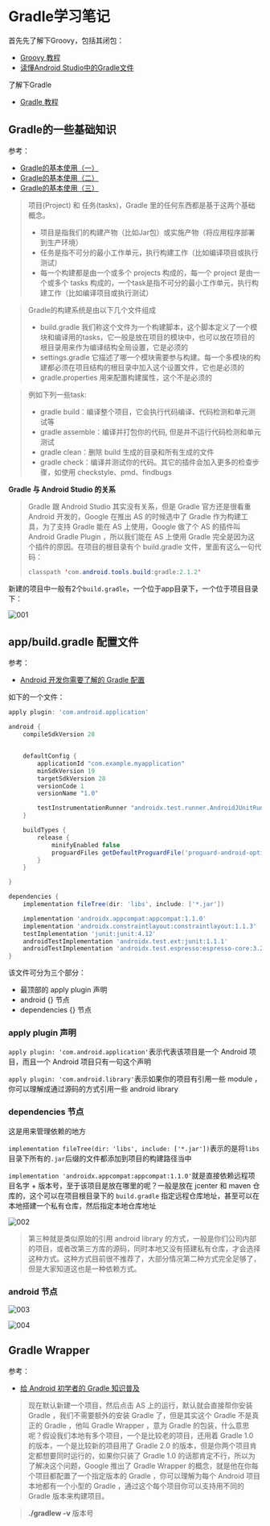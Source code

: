 # Gradle学习笔记

首先先了解下Groovy，包括其闭包：

+ [Groovy 教程](https://www.w3cschool.cn/groovy/)
+ [读懂Android Studio中的Gradle文件](https://www.jianshu.com/p/dbc682513195)

了解下Gradle

+ [Gradle 教程](https://www.w3cschool.cn/gradle/)



## Gradle的一些基础知识

参考：

+ [Gradle的基本使用（一）](https://waynell.github.io/2015/04/03/gradle-use-01/)
+ [Gradle的基本使用（二）](https://waynell.github.io/2015/04/08/gradle-use-02/)
+ [Gradle的基本使用（三）](https://waynell.github.io/2015/04/13/gradle-use-03/)



> 项目(Project) 和 任务(tasks)，Gradle 里的任何东西都是基于这两个基础概念。
>
> + 项目是指我们的构建产物（比如Jar包）或实施产物（将应用程序部署到生产环境）
> + 任务是指不可分的最小工作单元，执行构建工作（比如编译项目或执行测试）
> + 每一个构建都是由一个或多个 projects 构成的，每一个 project 是由一个或多个 tasks 构成的，一个task是指不可分的最小工作单元，执行构建工作（比如编译项目或执行测试）



> Gradle的构建系统是由以下几个文件组成
>
> + build.gradle 我们称这个文件为一个构建脚本，这个脚本定义了一个模块和编译用的tasks，它一般是放在项目的模块中，也可以放在项目的根目录用来作为编译结构全局设置，它是必须的
> + settings.gradle 它描述了哪一个模块需要参与构建。每一个多模块的构建都必须在项目结构的根目录中加入这个设置文件，它也是必须的
> + gradle.properties 用来配置构建属性，这个不是必须的



> 例如下列一些task:
>
> + gradle build：编译整个项目，它会执行代码编译、代码检测和单元测试等
> + gradle assemble：编译并打包你的代码, 但是并不运行代码检测和单元测试
> + gradle clean：删除 build 生成的目录和所有生成的文件
> + gradle check：编译并测试你的代码。其它的插件会加入更多的检查步骤，如使用 checkstyle、pmd、findbugs



**Gradle 与 Android Studio 的关系**

> Gradle 跟 Android Studio 其实没有关系，但是 Gradle 官方还是很看重 Android 开发的，Google 在推出 AS 的时候选中了 Gradle 作为构建工具，为了支持 Gradle 能在 AS 上使用，Google 做了个 AS 的插件叫 Android Gradle Plugin ，所以我们能在 AS 上使用 Gradle 完全是因为这个插件的原因。在项目的根目录有个 build.gradle 文件，里面有这么一句代码：
>
> ```java
> classpath 'com.android.tools.build:gradle:2.1.2'
> ```



新建的项目中一般有2个`build.gradle`，一个位于app目录下，一个位于项目目录下：

![001](https://github.com/winfredzen/Android-Basic/blob/master/Gradle/images/001.png)



## app/build.gradle 配置文件

参考：

+ [Android 开发你需要了解的 Gradle 配置](https://zhuanlan.zhihu.com/p/21602684)

如下的一个文件：

```groovy
apply plugin: 'com.android.application'

android {
    compileSdkVersion 28


    defaultConfig {
        applicationId "com.example.myapplication"
        minSdkVersion 19
        targetSdkVersion 28
        versionCode 1
        versionName "1.0"

        testInstrumentationRunner "androidx.test.runner.AndroidJUnitRunner"
    }

    buildTypes {
        release {
            minifyEnabled false
            proguardFiles getDefaultProguardFile('proguard-android-optimize.txt'), 'proguard-rules.pro'
        }
    }

}

dependencies {
    implementation fileTree(dir: 'libs', include: ['*.jar'])

    implementation 'androidx.appcompat:appcompat:1.1.0'
    implementation 'androidx.constraintlayout:constraintlayout:1.1.3'
    testImplementation 'junit:junit:4.12'
    androidTestImplementation 'androidx.test.ext:junit:1.1.1'
    androidTestImplementation 'androidx.test.espresso:espresso-core:3.2.0'
}
```

该文件可分为三个部分：

+ 最顶部的 apply plugin 声明
+ android {} 节点
+ dependencies {} 节点



### **apply plugin 声明**

`apply plugin: 'com.android.application'`表示代表该项目是一个 Android 项目，而且一个 Android 项目只有一句这个声明

`apply plugin: 'com.android.library'`表示如果你的项目有引用一些 module ，你可以理解成通过源码的方式引用一些 android library



### **dependencies 节点**

这是用来管理依赖的地方

`implementation fileTree(dir: 'libs', include: ['*.jar'])`表示的是将`libs`目录下所有的`.jar`后缀的文件都添加到项目的构建路径当中



`implementation 'androidx.appcompat:appcompat:1.1.0'`就是直接依赖远程项目名字 + 版本号，至于该项目是放在哪里的呢？一般是放在 jcenter 和 maven 仓库的，这个可以在项目根目录下的 `build.gradle` 指定远程仓库地址，甚至可以在本地搭建一个私有仓库，然后指定本地仓库地址



![002](https://github.com/winfredzen/Android-Basic/blob/master/Gradle/images/002.png)

> 第三种就是类似原始的引用 android library 的方式，一般是你们公司内部的项目，或者改第三方库的源码，同时本地又没有搭建私有仓库，才会选择这种方式。这种方式目前很不推荐了，大部分情况第二种方式完全足够了，但是大家知道这也是一种依赖方式。



### **android 节点**

![003](https://github.com/winfredzen/Android-Basic/blob/master/Gradle/images/003.jpg)

![004](https://github.com/winfredzen/Android-Basic/blob/master/Gradle/images/004.jpg)



## Gradle Wrapper

参考：

+ [给 Android 初学者的 Gradle 知识普及](https://zhuanlan.zhihu.com/p/21473540)



> 现在默认新建一个项目，然后点击 AS 上的运行，默认就会直接帮你安装 Gradle ，我们不需要额外的安装 Gradle 了，但是其实这个 Gradle 不是真正的 Gradle ，他叫 Gradle Wrapper ，意为 Gradle 的包装，什么意思呢？假设我们本地有多个项目，一个是比较老的项目，还用着 Gradle 1.0 的版本，一个是比较新的项目用了 Gradle 2.0 的版本，但是你两个项目肯定都想要同时运行的，如果你只装了 Gradle 1.0 的话那肯定不行，所以为了解决这个问题，Google 推出了 Gradle Wrapper 的概念，就是他在你每个项目都配置了一个指定版本的 Gradle ，你可以理解为每个 Android 项目本地都有一个小型的 Gradle ，通过这个每个项目你可以支持用不同的 Gradle 版本来构建项目。



> **./gradlew -v** 版本号































